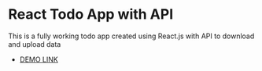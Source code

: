# React Todo App with API

This is a fully working todo app created using React.js with API to download and upload data

- [DEMO LINK]()
